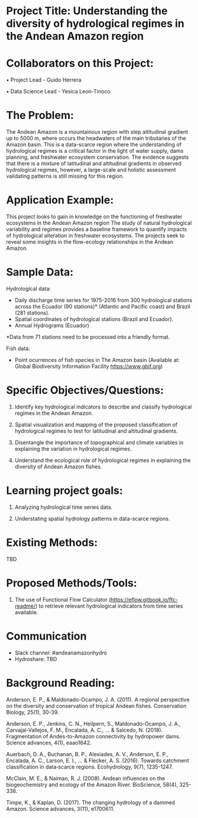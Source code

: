 # Project Title: Understanding the diversity of hydrological regimes in the Andean Amazon region

# Collaborators on this Project:
•	Project Lead - Guido Herrera

•	Data Science Lead - Yesica Leon-Tinoco

# The Problem:

The Andean Amazon is a mountainous region with step altitudinal gradient up to 5000 m, where occurs the headwaters of the main tributaries of the Amazon basin. This is a data-scarce region where the understanding of hydrological regimes is a critical factor in the light of water supply, dams planning, and freshwater ecosystem conservation. The evidence suggests that there is a mixture of latitudinal and altitudinal gradients in observed hydrological regimes, however, a large-scale and holistic assessment validating patterns is still missing for this region. 

# Application Example:

This project looks to gain in knowledge on the functioning of freshwater ecosystems in the Andean Amazon region The study of natural hydrological variability and regimes provides a baseline framework to quantify impacts of hydrological alteration in freshwater ecosystems. The projects seek to reveal some insights in the flow-ecology relationships in the Andean Amazon.

# Sample Data: 

Hydrological data:

- Daily discharge time series for 1975-2016 from 300 hydrological stations across the  Ecuador (90 stations)* (Atlantic and Pacific coast) and Brazil (281 stations).
- Spatial coordinates of hydrological stations (Brazil and Ecuador).
- Annual Hydrograms (Ecuador)

*Data from 71 stations need to be processed into a friendly format.

Fish data:

- Point ocurrences of fish species in The Amazon basin (Available at: Global Biodiversity Information Facility https://www.gbif.org)

# Specific Objectives/Questions: 

1. Identify key hydrological indicators to describe and classify hydrological regimes in the Andean Amazon.

2. Spatial visualization and mapping of the proposed classification of hydrological regimes to test for latitudinal and altitudinal gradients.

3. Disentangle the importance of topographical and climate variables in explaining the variation in hydrological regimes.

4. Understand the ecological role of hydrological regimes in explaining the diversity of Andean Amazon fishes.

# Learning project goals:

1. Analyzing hydrological time series data.

2. Understating spatial hydrology patterns in data-scarce regions.

# Existing Methods: 
TBD

# Proposed Methods/Tools:

1. The use of Functional Flow Calculator (https://eflow.gitbook.io/ffc-readme/) to retrieve relevant hydrological indicators from time series available. 

# Communication

- Slack channel: #andeanamazonhydro
- Hydroshare: TBD

# Background Reading: 

Anderson, E. P., & Maldonado-Ocampo, J. A. (2011). A regional perspective on the diversity and conservation of tropical Andean fishes. Conservation Biology, 25(1), 30-39.

Anderson, E. P., Jenkins, C. N., Heilpern, S., Maldonado-Ocampo, J. A., Carvajal-Vallejos, F. M., Encalada, A. C., ... & Salcedo, N. (2018). Fragmentation of Andes-to-Amazon connectivity by hydropower dams. Science advances, 4(1), eaao1642.

Auerbach, D. A., Buchanan, B. P., Alexiades, A. V., Anderson, E. P., Encalada, A. C., Larson, E. I., ... & Flecker, A. S. (2016). Towards catchment classification in data‐scarce regions. Ecohydrology, 9(7), 1235-1247.

McClain, M. E., & Naiman, R. J. (2008). Andean influences on the biogeochemistry and ecology of the Amazon River. BioScience, 58(4), 325-338.

Timpe, K., & Kaplan, D. (2017). The changing hydrology of a dammed Amazon. Science advances, 3(11), e1700611.




